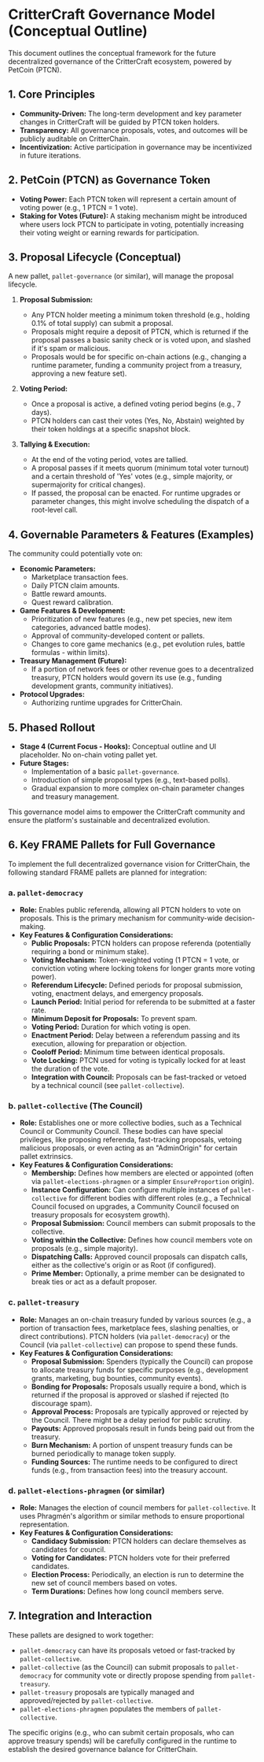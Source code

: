 # CritterCraft Governance Model (Conceptual Outline)

This document outlines the conceptual framework for the future decentralized governance of the CritterCraft ecosystem, powered by PetCoin (PTCN).

## 1. Core Principles

*   **Community-Driven:** The long-term development and key parameter changes in CritterCraft will be guided by PTCN token holders.
*   **Transparency:** All governance proposals, votes, and outcomes will be publicly auditable on CritterChain.
*   **Incentivization:** Active participation in governance may be incentivized in future iterations.

## 2. PetCoin (PTCN) as Governance Token

*   **Voting Power:** Each PTCN token will represent a certain amount of voting power (e.g., 1 PTCN = 1 vote).
*   **Staking for Votes (Future):** A staking mechanism might be introduced where users lock PTCN to participate in voting, potentially increasing their voting weight or earning rewards for participation.

## 3. Proposal Lifecycle (Conceptual)

A new pallet, `pallet-governance` (or similar), will manage the proposal lifecycle.

1.  **Proposal Submission:**
    *   Any PTCN holder meeting a minimum token threshold (e.g., holding 0.1% of total supply) can submit a proposal.
    *   Proposals might require a deposit of PTCN, which is returned if the proposal passes a basic sanity check or is voted upon, and slashed if it's spam or malicious.
    *   Proposals would be for specific on-chain actions (e.g., changing a runtime parameter, funding a community project from a treasury, approving a new feature set).

2.  **Voting Period:**
    *   Once a proposal is active, a defined voting period begins (e.g., 7 days).
    *   PTCN holders can cast their votes (Yes, No, Abstain) weighted by their token holdings at a specific snapshot block.

3.  **Tallying & Execution:**
    *   At the end of the voting period, votes are tallied.
    *   A proposal passes if it meets quorum (minimum total voter turnout) and a certain threshold of 'Yes' votes (e.g., simple majority, or supermajority for critical changes).
    *   If passed, the proposal can be enacted. For runtime upgrades or parameter changes, this might involve scheduling the dispatch of a root-level call.

## 4. Governable Parameters & Features (Examples)

The community could potentially vote on:

*   **Economic Parameters:**
    *   Marketplace transaction fees.
    *   Daily PTCN claim amounts.
    *   Battle reward amounts.
    *   Quest reward calibration.
*   **Game Features & Development:**
    *   Prioritization of new features (e.g., new pet species, new item categories, advanced battle modes).
    *   Approval of community-developed content or pallets.
    *   Changes to core game mechanics (e.g., pet evolution rules, battle formulas - within limits).
*   **Treasury Management (Future):**
    *   If a portion of network fees or other revenue goes to a decentralized treasury, PTCN holders would govern its use (e.g., funding development grants, community initiatives).
*   **Protocol Upgrades:**
    *   Authorizing runtime upgrades for CritterChain.

## 5. Phased Rollout

*   **Stage 4 (Current Focus - Hooks):** Conceptual outline and UI placeholder. No on-chain voting pallet yet.
*   **Future Stages:**
    *   Implementation of a basic `pallet-governance`.
    *   Introduction of simple proposal types (e.g., text-based polls).
    *   Gradual expansion to more complex on-chain parameter changes and treasury management.

This governance model aims to empower the CritterCraft community and ensure the platform's sustainable and decentralized evolution.

## 6. Key FRAME Pallets for Full Governance

To implement the full decentralized governance vision for CritterChain, the following standard FRAME pallets are planned for integration:

### a. `pallet-democracy`

*   **Role:** Enables public referenda, allowing all PTCN holders to vote on proposals. This is the primary mechanism for community-wide decision-making.
*   **Key Features & Configuration Considerations:**
    *   **Public Proposals:** PTCN holders can propose referenda (potentially requiring a bond or minimum stake).
    *   **Voting Mechanism:** Token-weighted voting (1 PTCN = 1 vote, or conviction voting where locking tokens for longer grants more voting power).
    *   **Referendum Lifecycle:** Defined periods for proposal submission, voting, enactment delays, and emergency proposals.
    *   **Launch Period:** Initial period for referenda to be submitted at a faster rate.
    *   **Minimum Deposit for Proposals:** To prevent spam.
    *   **Voting Period:** Duration for which voting is open.
    *   **Enactment Period:** Delay between a referendum passing and its execution, allowing for preparation or objection.
    *   **Cooloff Period:** Minimum time between identical proposals.
    *   **Vote Locking:** PTCN used for voting is typically locked for at least the duration of the vote.
    *   **Integration with Council:** Proposals can be fast-tracked or vetoed by a technical council (see `pallet-collective`).

### b. `pallet-collective` (The Council)

*   **Role:** Establishes one or more collective bodies, such as a Technical Council or Community Council. These bodies can have special privileges, like proposing referenda, fast-tracking proposals, vetoing malicious proposals, or even acting as an "AdminOrigin" for certain pallet extrinsics.
*   **Key Features & Configuration Considerations:**
    *   **Membership:** Defines how members are elected or appointed (often via `pallet-elections-phragmen` or a simpler `EnsureProportion` origin).
    *   **Instance Configuration:** Can configure multiple instances of `pallet-collective` for different bodies with different roles (e.g., a Technical Council focused on upgrades, a Community Council focused on treasury proposals for ecosystem growth).
    *   **Proposal Submission:** Council members can submit proposals to the collective.
    *   **Voting within the Collective:** Defines how council members vote on proposals (e.g., simple majority).
    *   **Dispatching Calls:** Approved council proposals can dispatch calls, either as the collective's origin or as Root (if configured).
    *   **Prime Member:** Optionally, a prime member can be designated to break ties or act as a default proposer.

### c. `pallet-treasury`

*   **Role:** Manages an on-chain treasury funded by various sources (e.g., a portion of transaction fees, marketplace fees, slashing penalties, or direct contributions). PTCN holders (via `pallet-democracy`) or the Council (via `pallet-collective`) can propose to spend these funds.
*   **Key Features & Configuration Considerations:**
    *   **Proposal Submission:** Spenders (typically the Council) can propose to allocate treasury funds for specific purposes (e.g., development grants, marketing, bug bounties, community events).
    *   **Bonding for Proposals:** Proposals usually require a bond, which is returned if the proposal is approved or slashed if rejected (to discourage spam).
    *   **Approval Process:** Proposals are typically approved or rejected by the Council. There might be a delay period for public scrutiny.
    *   **Payouts:** Approved proposals result in funds being paid out from the treasury.
    *   **Burn Mechanism:** A portion of unspent treasury funds can be burned periodically to manage token supply.
    *   **Funding Sources:** The runtime needs to be configured to direct funds (e.g., from transaction fees) into the treasury account.

### d. `pallet-elections-phragmen` (or similar)

*   **Role:** Manages the election of council members for `pallet-collective`. It uses Phragmén's algorithm or similar methods to ensure proportional representation.
*   **Key Features & Configuration Considerations:**
    *   **Candidacy Submission:** PTCN holders can declare themselves as candidates for council.
    *   **Voting for Candidates:** PTCN holders vote for their preferred candidates.
    *   **Election Process:** Periodically, an election is run to determine the new set of council members based on votes.
    *   **Term Durations:** Defines how long council members serve.

## 7. Integration and Interaction

These pallets are designed to work together:
*   `pallet-democracy` can have its proposals vetoed or fast-tracked by `pallet-collective`.
*   `pallet-collective` (as the Council) can submit proposals to `pallet-democracy` for community vote or directly propose spending from `pallet-treasury`.
*   `pallet-treasury` proposals are typically managed and approved/rejected by `pallet-collective`.
*   `pallet-elections-phragmen` populates the members of `pallet-collective`.

The specific origins (e.g., who can submit certain proposals, who can approve treasury spends) will be carefully configured in the runtime to establish the desired governance balance for CritterChain.
